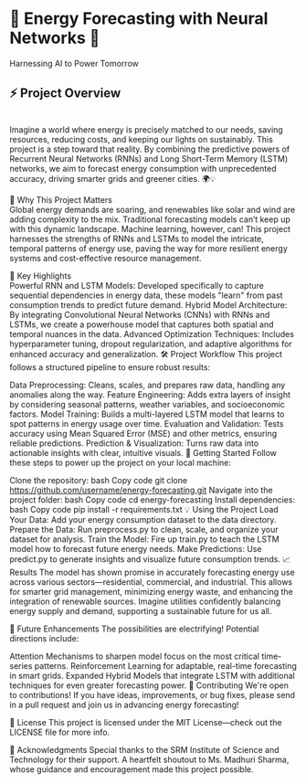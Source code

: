 <h1>🔋 Energy Forecasting with Neural Networks 🔋</h1> Harnessing AI to Power Tomorrow

<h2>⚡️ Project Overview </h2><br>
Imagine a world where energy is precisely matched to our needs, saving resources, reducing costs, and keeping our lights on sustainably. This project is a step toward that reality. By combining the predictive powers of Recurrent Neural Networks (RNNs) and Long Short-Term Memory (LSTM) networks, we aim to forecast energy consumption with unprecedented accuracy, driving smarter grids and greener cities. 🌍💡

🎯 Why This Project Matters <br>
Global energy demands are soaring, and renewables like solar and wind are adding complexity to the mix. Traditional forecasting models can’t keep up with this dynamic landscape. Machine learning, however, can! This project harnesses the strengths of RNNs and LSTMs to model the intricate, temporal patterns of energy use, paving the way for more resilient energy systems and cost-effective resource management.

🌟 Key Highlights <br>
Powerful RNN and LSTM Models: Developed specifically to capture sequential dependencies in energy data, these models "learn" from past consumption trends to predict future demand.
Hybrid Model Architecture: By integrating Convolutional Neural Networks (CNNs) with RNNs and LSTMs, we create a powerhouse model that captures both spatial and temporal nuances in the data.
Advanced Optimization Techniques: Includes hyperparameter tuning, dropout regularization, and adaptive algorithms for enhanced accuracy and generalization.
🛠 Project Workflow
This project follows a structured pipeline to ensure robust results:

Data Preprocessing: Cleans, scales, and prepares raw data, handling any anomalies along the way.
Feature Engineering: Adds extra layers of insight by considering seasonal patterns, weather variables, and socioeconomic factors.
Model Training: Builds a multi-layered LSTM model that learns to spot patterns in energy usage over time.
Evaluation and Validation: Tests accuracy using Mean Squared Error (MSE) and other metrics, ensuring reliable predictions.
Prediction & Visualization: Turns raw data into actionable insights with clear, intuitive visuals.
🚀 Getting Started
Follow these steps to power up the project on your local machine:

Clone the repository:
bash
Copy code
git clone https://github.com/username/energy-forecasting.git
Navigate into the project folder:
bash
Copy code
cd energy-forecasting
Install dependencies:
bash
Copy code
pip install -r requirements.txt
💡 Using the Project
Load Your Data: Add your energy consumption dataset to the data directory.
Prepare the Data: Run preprocess.py to clean, scale, and organize your dataset for analysis.
Train the Model: Fire up train.py to teach the LSTM model how to forecast future energy needs.
Make Predictions: Use predict.py to generate insights and visualize future consumption trends.
📈 Results
The model has shown promise in accurately forecasting energy use across various sectors—residential, commercial, and industrial. This allows for smarter grid management, minimizing energy waste, and enhancing the integration of renewable sources. Imagine utilities confidently balancing energy supply and demand, supporting a sustainable future for us all.

🚀 Future Enhancements
The possibilities are electrifying! Potential directions include:

Attention Mechanisms to sharpen model focus on the most critical time-series patterns.
Reinforcement Learning for adaptable, real-time forecasting in smart grids.
Expanded Hybrid Models that integrate LSTM with additional techniques for even greater forecasting power.
🤝 Contributing
We're open to contributions! If you have ideas, improvements, or bug fixes, please send in a pull request and join us in advancing energy forecasting!

📜 License
This project is licensed under the MIT License—check out the LICENSE file for more info.

🙏 Acknowledgments
Special thanks to the SRM Institute of Science and Technology for their support. A heartfelt shoutout to Ms. Madhuri Sharma, whose guidance and encouragement made this project possible.
